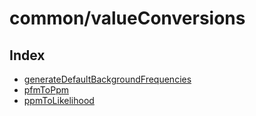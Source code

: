 # common/valueConversions

## Index

- [generateDefaultBackgroundFrequencies](functions/generateDefaultBackgroundFrequencies.md)
- [pfmToPpm](functions/pfmToPpm.md)
- [ppmToLikelihood](functions/ppmToLikelihood.md)
